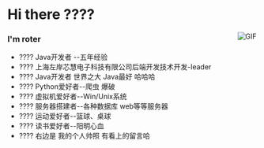 <!---
RoterLong/RoterLong is a ✨ special ✨ repository because its `README.md` (this file) appears on your GitHub profile.
You can click the Preview link to take a look at your changes.
--->
# Hi there ????
<img align="right" alt="GIF" src="http://roter.top/img/about-BY-gentle.jpg" />

### I'm roter
- ???? Java开发者 --五年经验 
- ???? 上海左岸芯慧电子科技有限公司后端开发技术开发-leader
- ???? Java开发者 世界之大 Java最好 哈哈哈 
- ???? Python爱好者--爬虫 爆破 
- ???? 虚拟机爱好者--Win/Unix系统 
- ???? 服务器搭建者--各种数据库 web等等服务器 
- ???? 运动爱好者--篮球、桌球 
- ???? 读书爱好者--阳明心血
- ???? 右边是 我的个人帅照 有看上的留言哈


